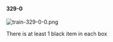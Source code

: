 #### 329-0
![train-329-0-0.png](https://github.com/lil-lab/nlvr/raw/master/nlvr/train/images/15/train-329-0-0.png "train-329-0-0.png")

There is at least 1 black item in each box